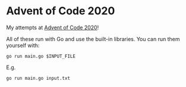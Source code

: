 # Advent of Code 2020

My attempts at [Advent of Code 2020]()!  

All of these run with Go and use the built-in libraries. You can run them yourself with:

```
go run main.go $INPUT_FILE
```

E.g.  
```
go run main.go input.txt
```